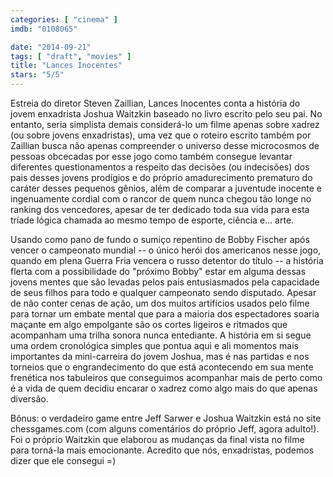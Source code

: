 ```yaml
---
categories: [ "cinema" ]
imdb: "0108065"

date: "2014-09-21"
tags: [ "draft", "movies" ]
title: "Lances Inocentes"
stars: "5/5"
---
```

Estreia do diretor Steven Zaillian, Lances Inocentes conta a história do jovem enxadrista Joshua Waitzkin baseado no livro escrito pelo seu pai. No entanto, seria simplista demais considerá-lo um filme apenas sobre xadrez (ou sobre jovens enxadristas), uma vez que o roteiro escrito também por Zaillian busca não apenas compreender o universo desse microcosmos de pessoas obcecadas por esse jogo como também consegue levantar diferentes questionamentos a respeito das decisões (ou indecisões) dos pais desses jovens prodígios e do próprio amadurecimento prematuro do caráter desses pequenos gênios, além de comparar a juventude inocente e ingenuamente cordial com o rancor de quem nunca chegou tão longe no ranking dos vencedores, apesar de ter dedicado toda sua vida para esta tríade lógica chamada ao mesmo tempo de esporte, ciência e... arte.

Usando como pano de fundo o sumiço repentino de Bobby Fischer após vencer o campeonato mundial -- o único herói dos americanos nesse jogo, quando em plena Guerra Fria vencera o russo detentor do título -- a história flerta com a possibilidade do "próximo Bobby" estar em alguma dessas jovens mentes que são levadas pelos pais entusiasmados pela capacidade de seus filhos para todo e qualquer campeonato sendo disputado. Apesar de não conter cenas de ação, um dos muitos artifícios usados pelo filme para tornar um embate mental que para a maioria dos espectadores soaria maçante em algo empolgante são os cortes ligeiros e ritmados que acompanham uma trilha sonora nunca entediante. A história em si segue uma ordem cronológica simples que pontua aqui e ali momentos mais importantes da mini-carreira do jovem Joshua, mas é nas partidas e nos torneios que o engrandecimento do que está acontecendo em sua mente frenética nos tabuleiros que conseguimos acompanhar mais de perto como é a vida de quem decidiu encarar o xadrez como algo mais do que apenas diversão.

Bônus: o verdadeiro game entre Jeff Sarwer e Joshua Waitzkin está no site chessgames.com (com alguns comentários do próprio Jeff, agora adulto!). Foi o próprio Waitzkin que elaborou as mudanças da final vista no filme para torná-la mais emocionante. Acredito que nós, enxadristas, podemos dizer que ele consegui =)
